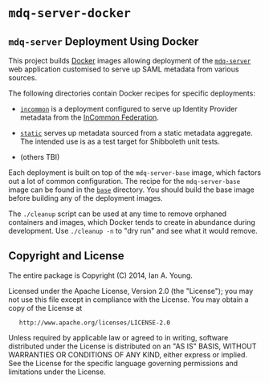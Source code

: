 # `mdq-server-docker`

## `mdq-server` Deployment Using Docker

This project builds [Docker](http://www.docker.com) images allowing
deployment of the
[`mdq-server`](https://github.com/iay/mdq-server) web application
customised to serve up SAML metadata from various sources.

The following directories contain Docker recipes for specific
deployments:

* [`incommon`](incommon/) is a deployment configured to
serve up Identity Provider metadata from the
[InCommon Federation](https://incommon.org).

* [`static`](static/) serves up metadata sourced from a static
metadata aggregate. The intended use is as a test target for
Shibboleth unit tests.

* (others TBI)

Each deployment is built on top of the `mdq-server-base` image,
which factors out a lot of common configuration. The recipe for
the `mdq-server-base` image can be found in the [`base`](base/) directory.
You should build the base image before building any of the
deployment images.

The `./cleanup` script can be used at any time to remove orphaned
containers and images, which Docker tends to create in abundance during
development. Use `./cleanup -n` to "dry run" and see what it would remove.

## Copyright and License

The entire package is Copyright (C) 2014, Ian A. Young.

Licensed under the Apache License, Version 2.0 (the "License");
you may not use this file except in compliance with the License.
You may obtain a copy of the License at

       http://www.apache.org/licenses/LICENSE-2.0

Unless required by applicable law or agreed to in writing, software
distributed under the License is distributed on an "AS IS" BASIS,
WITHOUT WARRANTIES OR CONDITIONS OF ANY KIND, either express or implied.
See the License for the specific language governing permissions and
limitations under the License.
